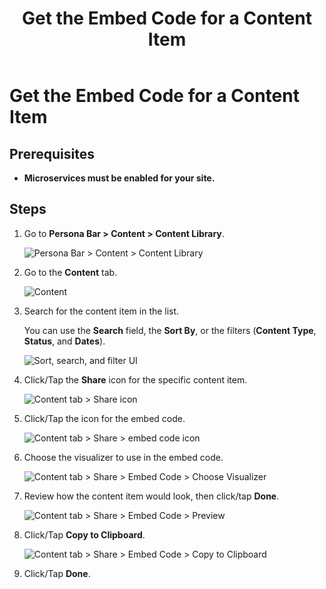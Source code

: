 ﻿---
uid: content-managers-get-embed-code
locale: en
title: Get the Embed Code for a Content Item
dnneditions: Evoq Engage
dnnversion: 09.02.00
related-topics: create-content-item,duplicate-content-item,edit-content-item,delete-content-item,share-in-social-media
---

# Get the Embed Code for a Content Item

## Prerequisites

*   **Microservices must be enabled for your site.**

## Steps

1.  Go to **Persona Bar \> Content \> Content Library**.
    
    ![Persona Bar > Content > Content Library](/images/scr-pbar-cmg-Content-E91.png)
    
2.  Go to the **Content** tab.
    
    ![Content](/images/scr-pbtabs-all-Content-ContentLibrary-Content-E91.png)
    
3.  Search for the content item in the list.
    
    You can use the **Search** field, the **Sort By**, or the filters (**Content Type**, **Status**, and **Dates**).
    
      
    
    ![Sort, search, and filter UI](/images/scr-ContentItems-searchsortfilter-E91.gif)
    
      
    
4.  Click/Tap the **Share** icon for the specific content item.
    
      
    
    ![Content tab > Share icon](/images/scr-ContentItems-item-share-icon-E91.png)
    
      
    
5.  Click/Tap the icon for the embed code.
    
      
    
    ![Content tab > Share > embed code icon](/images/scr-ContentItems-item-share-embedcode-icon-E91.png)
    
      
    
6.  Choose the visualizer to use in the embed code.
    
      
    
    ![Content tab > Share > Embed Code > Choose Visualizer](/images/scr-ContentItems-item-embedcode-choose-visualizer-E91.png)
    
      
    
7.  Review how the content item would look, then click/tap **Done**.
    
      
    
    ![Content tab > Share > Embed Code > Preview](/images/scr-ContentItems-item-embedcode-preview-E91.png)
    
      
    
8.  Click/Tap **Copy to Clipboard**.
    
      
    
    ![Content tab > Share > Embed Code > Copy to Clipboard](/images/scr-ContentItems-item-embedcode-copy-to-clipboard-E91.png)
    
      
    
9.  Click/Tap **Done**.
